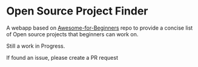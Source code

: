# Open Source Project Finder

A webapp based on [Awesome-for-Beginners](https://github.com/snehal96/awesome-for-beginners) repo to provide a concise list of Open source projects that beginners can work on.

Still a work in Progress.

If found an issue, please create a PR request
